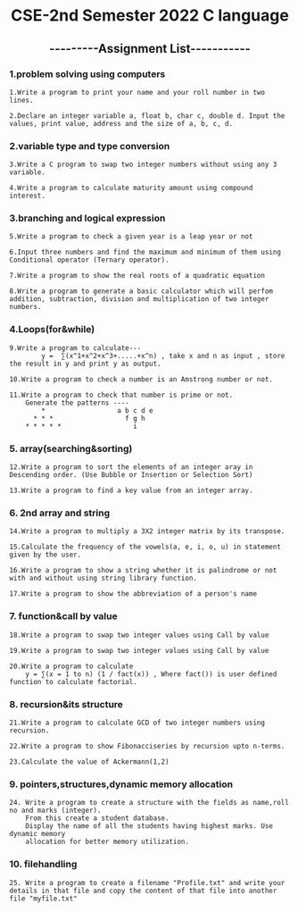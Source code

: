 <h1 align="center">CSE-2nd Semester 2022 C language</h1>
<h2 align = "center">---------Assignment List-----------</h2>
<h3 align="left">1.problem solving using computers</h3>

    1.Write a program to print your name and your roll number in two lines.

    2.Declare an integer variable a, float b, char c, double d. Input the values, print value, address and the size of a, b, c, d.

<h3 align="left">2.variable type and type conversion</h3>

    3.Write a C program to swap two integer numbers without using any 3 variable.

    4.Write a program to calculate maturity amount using compound interest.

<h3 align="left">3.branching and logical expression</h3>

    5.Write a program to check a given year is a leap year or not

    6.Input three numbers and find the maximum and minimum of them using Conditional operator (Ternary operator).

    7.Write a program to show the real roots of a quadratic equation

    8.Write a program to generate a basic calculator which will perfom addition, subtraction, division and multiplication of two integer numbers.

<h3 align="left">4.Loops(for&while)</h3>

    9.Write a program to calculate---
            y =  ∑(x^1+x^2+x^3+.....+x^n) , take x and n as input , store the result in y and print y as output.

    10.Write a program to check a number is an Amstrong number or not.

    11.Write a program to check that number is prime or not. 
        Generate the patterns ----
            *                  a b c d e                
          * * *                  f g h       
        * * * * *                  i   

<h3 align="left">5. array(searching&sorting)</h3>

    12.Write a program to sort the elements of an integer aray in Descending order. (Use Bubble or Insertion or Selection Sort)

    13.Write a program to find a key value from an integer array. 

<h3 align="left">6. 2nd array and string</h3>

    14.Write a program to multiply a 3X2 integer matrix by its transpose.

    15.Calculate the frequency of the vowels(a, e, i, o, u) in statement given by the user.

    16.Write a program to show a string whether it is palindrome or not with and without using string library function.

    17.Write a program to show the abbreviation of a person's name

<h3 align="left">7. function&call by value</h3>

    18.Write a program to swap two integer values using Call by value

    19.Write a program to swap two integer values using Call by value

    20.Write a program to calculate 
        y = ∑(x = 1 to n) (1 / fact(x)) , Where fact()) is user defined function to calculate factorial. 

<h3 align="left">8. recursion&its structure</h3>

    21.Write a program to calculate GCD of two integer numbers using recursion.

    22.Write a program to show Fibonacciseries by recursion upto n-terms. 
    
    23.Calculate the value of Ackermann(1,2)

<h3 align="left">9. pointers,structures,dynamic memory allocation</h3>

    24. Write a program to create a structure with the fields as name,roll no and marks (integer).
        From this create a student database.
        Display the name of all the students having highest marks. Use dynamic memory 
        allocation for better memory utilization. 

<h3 align="left">10. filehandling</h3>

    25. Write a program to create a filename "Profile.txt" and write your details in that file and copy the content of that file into another file "myfile.txt"